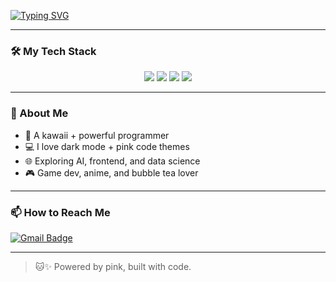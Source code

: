 <a href="https://git.io/typing-svg"><img src="https://readme-typing-svg.demolab.com?font=Fira+Code&pause=1000&color=FF69B4&width=435&lines=Hello%2C+I'm+Yaqin+She+or+call+me+Amy.+" alt="Typing SVG" /></a>



---

### 🛠️ My Tech Stack
<p align="center">
    <img src="https://img.shields.io/badge/Python-ff69b4?style=for-the-badge&logo=python&logoColor=white" />
    <img src="https://img.shields.io/badge/HTML5-ff69b4?style=for-the-badge&logo=html5&logoColor=white" />
    <img src="https://img.shields.io/badge/CSS3-ff69b4?style=for-the-badge&logo=css3&logoColor=white" />
    <img src="https://img.shields.io/badge/React-ff69b4?style=for-the-badge&logo=react&logoColor=white" />
</p>

---

### 💖 About Me
- 🎀 A kawaii + powerful programmer
- 💻 I love dark mode + pink code themes
- 🌐 Exploring AI, frontend, and data science
- 🎮 Game dev, anime, and bubble tea lover



---

### 📫 How to Reach Me

[![Gmail Badge](https://img.shields.io/badge/-yaqinshe3@gmail.com-ff69b4?style=flat-square&logo=Gmail&logoColor=white&link=mailto:yaqinshe3@gmail.com)](mailto:yaqinshe3@gmail.com)

---

> 🐱✨ Powered by pink, built with code.






